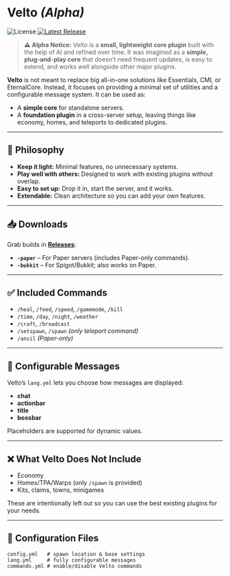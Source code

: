 # Velto *(Alpha)*  
![License](https://img.shields.io/github/license/aven0xx/Velto) [![Latest Release](https://img.shields.io/github/v/release/aven0xx/Velto)](https://github.com/aven0xx/Velto/releases/latest)

> **⚠ Alpha Notice:** Velto is a **small, lightweight core plugin** built with the help of AI and refined over time. It was imagined as a **simple, plug-and-play core** that doesn’t need frequent updates, is easy to extend, and works well alongside other major plugins.

**Velto** is not meant to replace big all-in-one solutions like Essentials, CMI, or EternalCore. Instead, it focuses on providing a minimal set of utilities and a configurable message system. It can be used as:
- A **simple core** for standalone servers.
- A **foundation plugin** in a cross-server setup, leaving things like economy, homes, and teleports to dedicated plugins.

---

## 🚦 Philosophy

- **Keep it light:** Minimal features, no unnecessary systems.
- **Play well with others:** Designed to work with existing plugins without overlap.
- **Easy to set up:** Drop it in, start the server, and it works.
- **Extendable:** Clean architecture so you can add your own features.

---

## 📥 Downloads

Grab builds in **[Releases](../../releases)**:

- **`-paper`** – For Paper servers (includes Paper-only commands).  
- **`-bukkit`** – For Spigot/Bukkit; also works on Paper.

---

## ✅ Included Commands

- `/heal`, `/feed`, `/speed`, `/gamemode`, `/kill`  
- `/time`, `/day`, `/night`, `/weather`  
- `/craft`, `/broadcast`  
- `/setspawn`, `/spawn` *(only teleport command)*  
- `/anvil` *(Paper-only)*

---

## 🧠 Configurable Messages

Velto’s `lang.yml` lets you choose how messages are displayed:
- **chat**  
- **actionbar**  
- **title**  
- **bossbar**  

Placeholders are supported for dynamic values.

---

## ❌ What Velto Does Not Include

- Economy  
- Homes/TPA/Warps (only `/spawn` is provided)  
- Kits, claims, towns, minigames

These are intentionally left out so you can use the best existing plugins for your needs.

---

## 📂 Configuration Files

```text
config.yml   # spawn location & base settings
lang.yml     # fully configurable messages
commands.yml # enable/disable Velto commands
